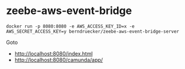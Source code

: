 # zeebe-aws-event-bridge

```
docker run -p 8080:8080 -e AWS_ACCESS_KEY_ID=x -e AWS_SECRET_ACCESS_KEY=y berndruecker/zeebe-aws-event-bridge-server
```

Goto
* [http://localhost:8080/index.html](http://localhost:8080/index.html)
* [http://localhost:8080/camunda/app/](http://localhost:8080/camunda/app/)